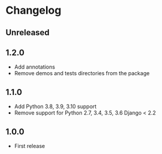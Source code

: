 # Changelog

## Unreleased

## 1.2.0

- Add annotations
- Remove demos and tests directories from the package

## 1.1.0

- Add Python 3.8, 3.9, 3.10 support
- Remove support for Python 2.7, 3.4, 3.5, 3.6 Django < 2.2

## 1.0.0

- First release
